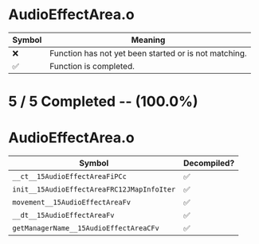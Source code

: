# AudioEffectArea.o
| Symbol | Meaning 
| ------------- | ------------- 
| :x: | Function has not yet been started or is not matching. 
| :white_check_mark: | Function is completed. 


# 5 / 5 Completed -- (100.0%)
# AudioEffectArea.o
| Symbol | Decompiled? |
| ------------- | ------------- |
| `__ct__15AudioEffectAreaFiPCc` | :white_check_mark: |
| `init__15AudioEffectAreaFRC12JMapInfoIter` | :white_check_mark: |
| `movement__15AudioEffectAreaFv` | :white_check_mark: |
| `__dt__15AudioEffectAreaFv` | :white_check_mark: |
| `getManagerName__15AudioEffectAreaCFv` | :white_check_mark: |
